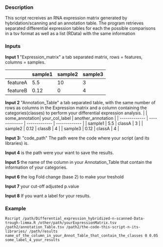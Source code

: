### Description  

This script recreives an RNA expression matrix generated by hybridation/scanning and an annotation table. The program retrieves separated differential expression tables for each the possible comparisons in a tsv format as well as a list (RData) with the same information

### Inputs

**Input 1** "Expression_matrix" a tab separated matrix, rows = features, columns = samples.

|  | sample1 | sample2 | sample3 |
| ------------- | ------------- | ------------- | ------------- |
| featureA  | 5.5  | 10  | 3  |
| featureB  | 0.12  | 0  | 4  |

**Input 2** "Annotation_Table" a tab separated table, with the same number of rows as columns in the Expression matrix and a column containing the categories(classes) to perform your differential expression analysis.
|  | some_annotation| your_col_label | another_annotation |
| ------------- | ------------- | ------------- | ------------- |
| sample1  | 5.5  | classA  | 3  |
| sample2  | 0.12  | classB  | 4  |
| sample3  | 0.12  | classA  | 4  |

**Input 3:** "code_path" The path were the code where your script (and its libraries) is.

**Input 4** is the path were your want to save the results.

**Input 5** the name of the column in your Annotation_Table that contain the information of your categories. 

**Input 6** the log Fold change (base 2) to make your treshold

**Input 7** your cut-off adjusted p.value

**Input 8** If you want a label for your results.

### Example  
```Rscript /path/Differential_expression_hybridized-n-scanned-Data-trough-limma.R /other/path/yourExpressionMatrix.tsv /path2/annotation_Table.tsv /path2/the-code-this-script-n-its-libraries/ /path/results name_of_the_column_in_your_Annot_Table_that_contain_the_classes 0 0.05 some_label_4_your_results```

